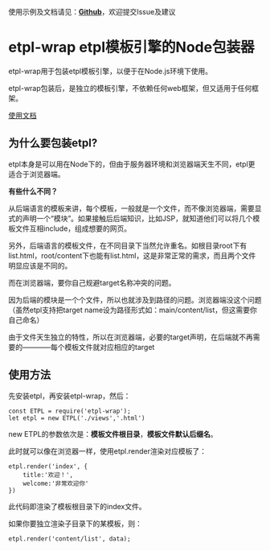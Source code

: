 
使用示例及文档请见：**[Github](https://github.com/wslx520/etpl-wrap)**，欢迎提交Issue及建议

# etpl-wrap etpl模板引擎的Node包装器

etpl-wrap用于包装etpl模板引擎，以便于在Node.js环境下使用。

etpl-wrap包装后，是独立的模板引擎，不依赖任何web框架，但又适用于任何框架。

[使用文档](https://github.com/wslx520/etpl-wrap/tree/master/doc)

## 为什么要包装etpl?

etpl本身是可以用在Node下的，但由于服务器环境和浏览器端天生不同，etpl更适合于浏览器端。

**有些什么不同？**

从后端语言的模板来讲，每个模板，一般就是一个文件，而不像浏览器端，需要显式的声明一个“模块”。如果接触后后端知识，比如JSP，就知道他们可以将几个模板文件互相include，组成想要的网页。

另外，后端语言的模板文件，在不同目录下当然允许重名。如根目录root下有list.html，root/content下也能有list.html，这是非常正常的需求，而且两个文件明显应该是不同的。

而在浏览器端，要你自己规避target名称冲突的问题。

因为后端的模块是一个个文件，所以也就涉及到路径的问题。浏览器端没这个问题（虽然etpl支持把target name设为路径形式如：main/content/list，但这需要你自己命名）

由于文件天生独立的特性，所以在浏览器端，必要的target声明，在后端就不再需要的————每个模板文件就对应相应的target

## 使用方法

先安装etpl，再安装etpl-wrap，然后：

	const ETPL = require('etpl-wrap');
	let etpl = new ETPL('./views','.html')
	
new ETPL的参数依次是：**模板文件根目录**，**模板文件默认后缀名**。

此时就可以像在浏览器一样，使用etpl.render渲染对应模板了：

	etpl.render('index', {
        title:'欢迎！',
        welcome:'非常欢迎你'
    })
	
此代码即渲染了模板根目录下的index文件。

如果你要独立渲染子目录下的某模板，则：

	etpl.render('content/list', data);

